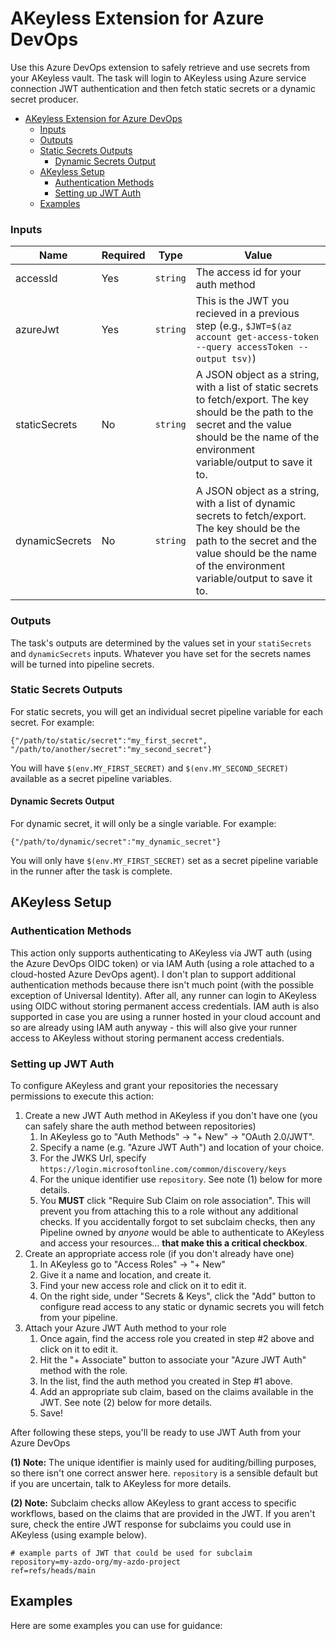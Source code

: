 # AKeyless Extension for Azure DevOps

Use this Azure DevOps extension to safely retrieve and use secrets from your AKeyless vault. The task will login to AKeyless using Azure service connection JWT authentication and then fetch static secrets or a dynamic secret producer.

- [AKeyless Extension for Azure DevOps](#akeyless-extension-for-azure-devops)
    - [Inputs](#inputs)
    - [Outputs](#outputs)
    - [Static Secrets Outputs](#static-secrets-outputs)
      - [Dynamic Secrets Output](#dynamic-secrets-output)
  - [AKeyless Setup](#akeyless-setup)
    - [Authentication Methods](#authentication-methods)
    - [Setting up JWT Auth](#setting-up-jwt-auth)
  - [Examples](#examples)

### Inputs

| Name | Required | Type | Value |
|------|----------|------|-------|
| accessId | Yes | `string`  | The access id for your auth method |
| azureJwt  | Yes | `string`  | This is the JWT you recieved in a previous step (e.g., `$JWT=$(az account get-access-token --query accessToken --output tsv)`) |
| staticSecrets | No | `string` | A JSON object as a string, with a list of static secrets to fetch/export. The key should be the path to the secret and the value should be the name of the environment variable/output to save it to. |
| dynamicSecrets | No | `string` | A JSON object as a string, with a list of dynamic secrets to fetch/export. The key should be the path to the secret and the value should be the name of the environment variable/output to save it to. |

### Outputs

The task's outputs are determined by the values set in your `statiSecrets` and `dynamicSecrets` inputs. Whatever you have set for the secrets names will be turned into pipeline secrets.

### Static Secrets Outputs

For static secrets, you will get an individual secret pipeline variable for each secret. For example:

```
{"/path/to/static/secret":"my_first_secret", "/path/to/another/secret":"my_second_secret"}
```

You will have `$(env.MY_FIRST_SECRET)` and  `$(env.MY_SECOND_SECRET)` available as a secret pipeline variables. 

#### Dynamic Secrets Output

For dynamic secret, it will only be a single variable. For example:

```
{"/path/to/dynamic/secret":"my_dynamic_secret"}
```

You will only have  `$(env.MY_FIRST_SECRET)` set as a secret pipeline variable in the runner after the task is complete.

## AKeyless Setup

### Authentication Methods

This action only supports authenticating to AKeyless via JWT auth (using the Azure DevOps OIDC token) or via IAM Auth (using a role attached to a cloud-hosted Azure DevOps agent).  I don't plan to support additional authentication methods because there isn't much point (with the possible exception of Universal Identity).  After all, any runner can login to AKeyless using OIDC without storing permanent access credentials.  IAM auth is also supported in case you are using a runner hosted in your cloud account and so are already using IAM auth anyway - this will also give your runner access to AKeyless without storing permanent access credentials.

### Setting up JWT Auth

To configure AKeyless and grant your repositories the necessary permissions to execute this action:

1. Create a new JWT Auth method in AKeyless if you don't have one (you can safely share the auth method between repositories)
    1. In AKeyless go to "Auth Methods" -> "+ New" -> "OAuth 2.0/JWT".
    2. Specify a name (e.g. "Azure JWT Auth") and location of your choice.
    3. For the JWKS Url, specify `https://login.microsoftonline.com/common/discovery/keys`
    4. For the unique identifier use `repository`. See note (1) below for more details.
    5. You **MUST** click "Require Sub Claim on role association".  This will prevent you from attaching this to a role without any additional checks. If you accidentally forgot to set subclaim checks, then any Pipeline owned by *anyone* would be able to authenticate to AKeyless and access your resources... **that make this a critical checkbox**. 
2. Create an appropriate access role (if you don't already have one)
    1. In AKeyless go to "Access Roles" -> "+ New"
    2. Give it a name and location, and create it.
    3. Find your new access role and click on it to edit it.
    4. On the right side, under "Secrets & Keys", click the "Add" button to configure read access to any static or dynamic secrets you will fetch from your pipeline.
3. Attach your Azure JWT Auth method to your role
    1. Once again, find the access role you created in step #2 above and click on it to edit it.
    2. Hit the "+ Associate" button to associate your "Azure JWT Auth" method with the role.
    3. In the list, find the auth method you created in Step #1 above.
    4. Add an appropriate sub claim, based on the claims available in the JWT. See note (2) below for more details.
    5. Save!

After following these steps, you'll be ready to use JWT Auth from your Azure DevOps

**(1) Note:** The unique identifier is mainly used for auditing/billing purposes, so there isn't one correct answer here.  `repository` is a sensible default but if you are uncertain, talk to AKeyless for more details.

**(2) Note:** Subclaim checks allow AKeyless to grant access to specific workflows, based on the claims that are provided in the JWT. If you aren't sure, check the entire JWT response for subclaims you could use in AKeyless (using example below).

```
# example parts of JWT that could be used for subclaim
repository=my-azdo-org/my-azdo-project
ref=refs/heads/main
```

## Examples

Here are some examples you can use for guidance:
